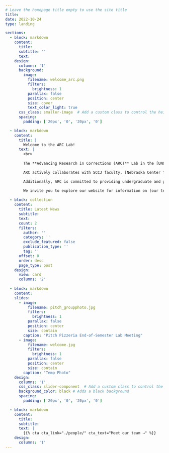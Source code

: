 ```yaml
---
# Leave the homepage title empty to use the site title
title:
date: 2022-10-24
type: landing

sections:
  - block: markdown
    content:
      title:
      subtitle: ''
      text:
    design:
      columns: '1'
      background:
        image: 
          filename: welcome_arc.png
          filters:
            brightness: 1
          parallax: false
          position: center
          size: cover
          text_color_light: true
      css_class: smaller-image  # Add a custom class to control the height
      spacing:
        padding: ['20px', '0', '20px', '0']

  - block: markdown
    content:
      title: |
        Welcome to the ARC Lab!
      text: |
        <br>
        
        The **Advancing Research in Corrections (ARC)** Lab in the [UNO School of Criminology and Criminal Justice](https://www.unomaha.edu/college-of-public-affairs-and-community-service/criminology-and-criminal-justice/index.php) is a collaborative effort dedicated to advancing knowledge and understanding in the fields of institutional corrections, community corrections, and reentry. By leveraging criminological theory alongside rigorous research, assessment, and evaluation, we aim to improve correctional policies, enhance public and institutional safety, and support the successful reintegration of incarcerated individuals into society, ultimately fostering more effective, fair, and transparent correctional systems. 

        ARC actively collaborates with SCCJ faculty, [Nebraska Center for Justice Research (NCJR)](https://www.unomaha.edu/college-of-public-affairs-and-community-service/nebraska-center-for-justice-research/index.php) and [Juvenile Justice Institute (JJI)](https://www.unomaha.edu/college-of-public-affairs-and-community-service/juvenile-justice-institute/index.php) staff, community partners, and state and federal agencies to bridge the gap between research and practice. Our partnerships foster a multidisciplinary approach, allowing for the creation of evidence-based solutions that improve both institutional and community outcomes for state and federal departments and individuals in the justice system.

        Additionally, ARC is committed to providing undergraduate and graduate students with hands-on training in data-driven research, specialized skills essential for understanding corrections and reentry, and valuable networking opportunities that enhance their academic and professional development. By engaging in real-world research and evaluation projects, students are equipped to contribute meaningfully to the field while shaping future policies and practices in institutional and community corrections.

        We invite you to explore our website for information on [our team](https://arcorrectionslab.org/people/), the [latest news](https://arcorrectionslab.org/post/) and information on our [current projects](https://arcorrectionslab.org/projects/), [recent publications](https://arcorrectionslab.org/publication/), and more.
  
  - block: collection
    content:
      title: Latest News
      subtitle:
      text:
      count: 2
      filters:
        author: ''
        category: ''
        exclude_featured: false
        publication_type: ''
        tag: ''
      offset: 0
      order: desc
      page_type: post
    design:
      view: card
      columns: '2'
  
  - block: markdown
    content:
    slides:
      - image:
          filename: pitch_groupphoto.jpg
          filters:
            brightness: 1
          parallax: false
          position: center
          size: contain
        caption: "Pitch Pizzeria End-of-Semester Lab Meeting"
      - image:
          filename: welcome.jpg
          filters:
            brightness: 1
          parallax: false
          position: center
          size: contain
        caption: "Temp Photo"
    design:
      columns: '1'
      css_class: slider-component  # Add a custom class to control the height
      background_color: black # Adds a black background
      spacing:
        padding: ['20px', '0', '20px', '0']

  - block: markdown
    content:
      title:
      subtitle:
      text: |
        {{% cta cta_link="./people/" cta_text="Meet our team →" %}}
    design:
      columns: '1'
---
```

